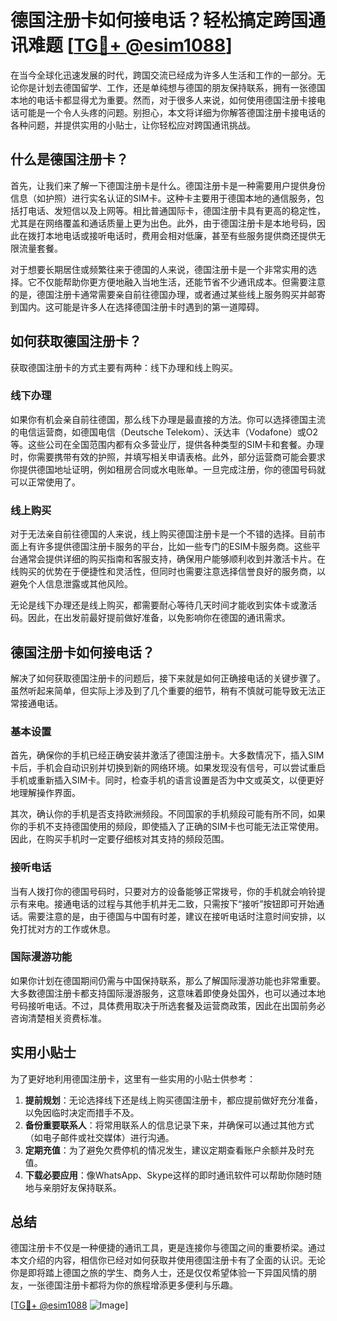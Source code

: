 # 德国注册卡如何接电话？轻松搞定跨国通讯难题 [[TG💪+ @esim1088](https://t.me/s/esim1088)]

在当今全球化迅速发展的时代，跨国交流已经成为许多人生活和工作的一部分。无论你是计划去德国留学、工作，还是单纯想与德国的朋友保持联系，拥有一张德国本地的电话卡都显得尤为重要。然而，对于很多人来说，如何使用德国注册卡接电话可能是一个令人头疼的问题。别担心，本文将详细为你解答德国注册卡接电话的各种问题，并提供实用的小贴士，让你轻松应对跨国通讯挑战。

## 什么是德国注册卡？

首先，让我们来了解一下德国注册卡是什么。德国注册卡是一种需要用户提供身份信息（如护照）进行实名认证的SIM卡。这种卡主要用于德国本地的通信服务，包括打电话、发短信以及上网等。相比普通国际卡，德国注册卡具有更高的稳定性，尤其是在网络覆盖和通话质量上更为出色。此外，由于德国注册卡是本地号码，因此在拨打本地电话或接听电话时，费用会相对低廉，甚至有些服务提供商还提供无限流量套餐。

对于想要长期居住或频繁往来于德国的人来说，德国注册卡是一个非常实用的选择。它不仅能帮助你更方便地融入当地生活，还能节省不少通讯成本。但需要注意的是，德国注册卡通常需要亲自前往德国办理，或者通过某些线上服务购买并邮寄到国内。这可能是许多人在选择德国注册卡时遇到的第一道障碍。

## 如何获取德国注册卡？

获取德国注册卡的方式主要有两种：线下办理和线上购买。

### 线下办理

如果你有机会亲自前往德国，那么线下办理是最直接的方法。你可以选择德国主流的电信运营商，如德国电信（Deutsche Telekom）、沃达丰（Vodafone）或O2等。这些公司在全国范围内都有众多营业厅，提供各种类型的SIM卡和套餐。办理时，你需要携带有效的护照，并填写相关申请表格。此外，部分运营商可能会要求你提供德国地址证明，例如租房合同或水电账单。一旦完成注册，你的德国号码就可以正常使用了。

### 线上购买

对于无法亲自前往德国的人来说，线上购买德国注册卡是一个不错的选择。目前市面上有许多提供德国注册卡服务的平台，比如一些专门的ESIM卡服务商。这些平台通常会提供详细的购买指南和客服支持，确保用户能够顺利收到并激活卡片。在线购买的优势在于便捷性和灵活性，但同时也需要注意选择信誉良好的服务商，以避免个人信息泄露或其他风险。

无论是线下办理还是线上购买，都需要耐心等待几天时间才能收到实体卡或激活码。因此，在出发前最好提前做好准备，以免影响你在德国的通讯需求。

## 德国注册卡如何接电话？

解决了如何获取德国注册卡的问题后，接下来就是如何正确接电话的关键步骤了。虽然听起来简单，但实际上涉及到了几个重要的细节，稍有不慎就可能导致无法正常接通电话。

### 基本设置

首先，确保你的手机已经正确安装并激活了德国注册卡。大多数情况下，插入SIM卡后，手机会自动识别并切换到新的网络环境。如果发现没有信号，可以尝试重启手机或重新插入SIM卡。同时，检查手机的语言设置是否为中文或英文，以便更好地理解操作界面。

其次，确认你的手机是否支持欧洲频段。不同国家的手机频段可能有所不同，如果你的手机不支持德国使用的频段，即使插入了正确的SIM卡也可能无法正常使用。因此，在购买手机时一定要仔细核对其支持的频段范围。

### 接听电话

当有人拨打你的德国号码时，只要对方的设备能够正常拨号，你的手机就会响铃提示有来电。接通电话的过程与其他手机并无二致，只需按下“接听”按钮即可开始通话。需要注意的是，由于德国与中国有时差，建议在接听电话时注意时间安排，以免打扰对方的工作或休息。

### 国际漫游功能

如果你计划在德国期间仍需与中国保持联系，那么了解国际漫游功能也非常重要。大多数德国注册卡都支持国际漫游服务，这意味着即使身处国外，也可以通过本地号码接听电话。不过，具体费用取决于所选套餐及运营商政策，因此在出国前务必咨询清楚相关资费标准。

## 实用小贴士

为了更好地利用德国注册卡，这里有一些实用的小贴士供参考：

1. **提前规划**：无论选择线下还是线上购买德国注册卡，都应提前做好充分准备，以免因临时决定而措手不及。
2. **备份重要联系人**：将常用联系人的信息记录下来，并确保可以通过其他方式（如电子邮件或社交媒体）进行沟通。
3. **定期充值**：为了避免欠费停机的情况发生，建议定期查看账户余额并及时充值。
4. **下载必要应用**：像WhatsApp、Skype这样的即时通讯软件可以帮助你随时随地与亲朋好友保持联系。

## 总结

德国注册卡不仅是一种便捷的通讯工具，更是连接你与德国之间的重要桥梁。通过本文介绍的内容，相信你已经对如何获取并使用德国注册卡有了全面的认识。无论你是即将踏上德国之旅的学生、商务人士，还是仅仅希望体验一下异国风情的朋友，一张德国注册卡都将为你的旅程增添更多便利与乐趣。

[[TG💪+ @esim1088](https://t.me/s/esim1088) ![Image](https://i.postimg.cc/4NQfJmqS/Snipaste-2025-05-13-00-14-12.png)]